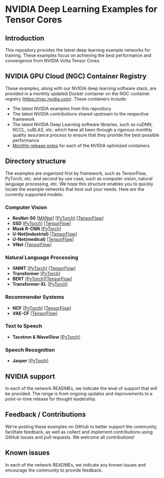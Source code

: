 # NVIDIA Deep Learning Examples for Tensor Cores

## Introduction
This repository provides the latest deep learning example networks for training.  These examples focus on achieving the best performance and convergence from NVIDIA Volta Tensor Cores.

## NVIDIA GPU Cloud (NGC) Container Registry
These examples, along with our NVIDIA deep learning software stack, are provided in a monthly updated Docker container on the NGC container registry (https://ngc.nvidia.com). These containers include:  

- The latest NVIDIA examples from this repository
- The latest NVIDIA contributions shared upstream to the respective framework
- The latest NVIDIA Deep Learning software libraries, such as cuDNN, NCCL, cuBLAS, etc. which have all been through a rigorous monthly quality assurance process to ensure that they provide the best possible performance
- [Monthly release notes](https://docs.nvidia.com/deeplearning/dgx/index.html#nvidia-optimized-frameworks-release-notes) for each of the NVIDIA optimized containers

## Directory structure
The examples are organized first by framework, such as TensorFlow, PyTorch, etc. and second by use case, such as computer vision, natural language processing, etc. We hope this structure enables you to quickly locate the example networks that best suit your needs. Here are the currently supported models:

### Computer Vision
- __ResNet-50__ [[MXNet](https://github.com/NVIDIA/DeepLearningExamples/tree/master/MxNet/Classification/RN50v1.5)] [[PyTorch](https://github.com/NVIDIA/DeepLearningExamples/tree/master/PyTorch/Classification/RN50v1.5)] [[TensorFlow](https://github.com/NVIDIA/DeepLearningExamples/tree/master/TensorFlow/Classification/RN50v1.5)]
- __SSD__ [[PyTorch](https://github.com/NVIDIA/DeepLearningExamples/tree/master/PyTorch/Detection/SSD)] [[TensorFlow](https://github.com/NVIDIA/DeepLearningExamples/tree/master/TensorFlow/Detection/SSD)]
- __Mask R-CNN__ [[PyTorch](https://github.com/NVIDIA/DeepLearningExamples/tree/master/PyTorch/Segmentation/MaskRCNN)]
- __U-Net(industrial)__ [[TensorFlow](https://github.com/NVIDIA/DeepLearningExamples/tree/master/TensorFlow/Segmentation/UNet_Industrial)]
- __U-Net(medical)__ [[TensorFlow](https://github.com/NVIDIA/DeepLearningExamples/tree/master/TensorFlow/Segmentation/UNet_Medical)]
- __VNet__ [[TensorFlow](https://github.com/NVIDIA/DeepLearningExamples/tree/master/TensorFlow/Segmentation/VNet)]



### Natural Language Processing
- __GNMT__ [[PyTorch](https://github.com/NVIDIA/DeepLearningExamples/tree/master/PyTorch/Translation/GNMT)] [[TensorFlow](https://github.com/NVIDIA/DeepLearningExamples/tree/master/TensorFlow/Translation/GNMT)]
- __Transformer__ [[PyTorch](https://github.com/NVIDIA/DeepLearningExamples/tree/master/PyTorch/Translation/Transformer)]
- __BERT__ [[PyTorch](https://github.com/NVIDIA/DeepLearningExamples/tree/master/PyTorch/LanguageModeling/BERT)][[TensorFlow](https://github.com/NVIDIA/DeepLearningExamples/tree/master/TensorFlow/LanguageModeling/BERT)]
- __Transformer-XL__ [[PyTorch](https://github.com/NVIDIA/DeepLearningExamples/tree/master/PyTorch/LanguageModeling/Transformer-XL)]


### Recommender Systems
- __NCF__ [[PyTorch](https://github.com/NVIDIA/DeepLearningExamples/tree/master/PyTorch/Recommendation/NCF)] [[TensorFlow](https://github.com/NVIDIA/DeepLearningExamples/tree/master/TensorFlow/Recommendation/NCF)]
- __VAE-CF__ [[TensorFlow](https://github.com/NVIDIA/DeepLearningExamples/tree/master/TensorFlow/Recommendation/VAE-CF)]


### Text to Speech
- __Tacotron & WaveGlow__ [[PyTorch](https://github.com/NVIDIA/DeepLearningExamples/tree/master/PyTorch/SpeechSynthesis/Tacotron2)]

### Speech Recognition
- __Jasper__ [[PyTorch](https://github.com/NVIDIA/DeepLearningExamples/tree/master/PyTorch/SpeechRecognition/Jasper)]

## NVIDIA support
In each of the network READMEs, we indicate the level of support that will be provided. The range is from ongoing updates and improvements to a point-in-time release for thought leadership.

## Feedback / Contributions
We're posting these examples on GitHub to better support the community, facilitate feedback, as well as collect and implement contributions using GitHub Issues and pull requests. We welcome all contributions!

## Known issues
In each of the network READMEs, we indicate any known issues and encourage the community to provide feedback.



